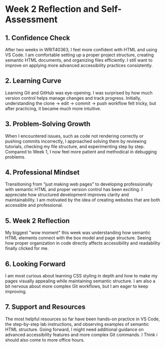 # Week 2 Reflection and Self-Assessment

## 1. Confidence Check
After two weeks in WRIT40363, I feel more confident with HTML and using VS Code. I am comfortable setting up a proper project structure, creating semantic HTML documents, and organizing files efficiently. I still want to improve on applying more advanced accessibility practices consistently.

## 2. Learning Curve
Learning Git and GitHub was eye-opening. I was surprised by how much version control helps manage changes and track progress. Initially, understanding the clone → edit → commit → push workflow felt tricky, but after practicing, it became much more intuitive.

## 3. Problem-Solving Growth
When I encountered issues, such as code not rendering correctly or pushing commits incorrectly, I approached solving them by reviewing tutorials, checking my file structure, and experimenting step by step. Compared to Week 1, I now feel more patient and methodical in debugging problems.

## 4. Professional Mindset
Transitioning from “just making web pages” to developing professionally with semantic HTML and proper version control has been exciting. I appreciate how structured development improves clarity and maintainability. I am motivated by the idea of creating websites that are both accessible and professional.

## 5. Week 2 Reflection
My biggest "wow moment" this week was understanding how semantic HTML elements connect with the box model and page structure. Seeing how proper organization in code directly affects accessibility and readability finally clicked for me.

## 6. Looking Forward
I am most curious about learning CSS styling in depth and how to make my pages visually appealing while maintaining semantic structure. I am also a bit nervous about more complex Git workflows, but I am eager to keep improving.

## 7. Support and Resources
The most helpful resources so far have been hands-on practice in VS Code, the step-by-step lab instructions, and observing examples of semantic HTML structure. Going forward, I might need additional guidance on advanced accessibility features and more complex Git commands. I Think i should also come to more office hours.
